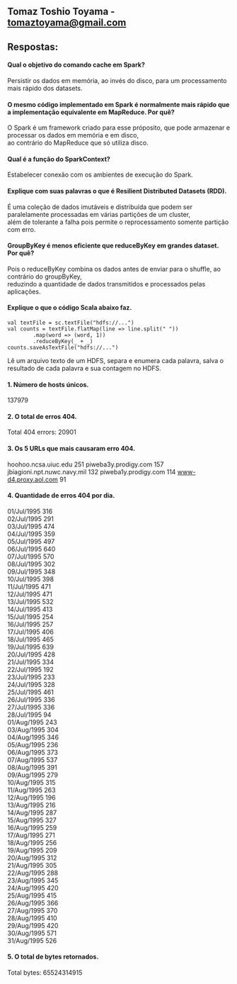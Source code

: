 ## Tomaz Toshio Toyama - tomaztoyama@gmail.com

## Respostas:

#### Qual o objetivo do comando cache em Spark?
Persistir os dados em memória, ao invés do disco, para um processamento mais rápido dos datasets.


#### O mesmo código implementado em Spark é normalmente mais rápido que a implementação equivalente em MapReduce. Por quê?
O Spark é um framework criado para esse próposito, que pode armazenar e processar os dados em memória e em disco,  
ao contrário do MapReduce que só utiliza disco.


#### Qual é a função do SparkContext?
Estabelecer conexão com os ambientes de execução do Spark.


#### Explique com suas palavras o que é Resilient Distributed Datasets (RDD).
É uma coleção de dados imutáveis e distribuída que podem ser paralelamente processadas em várias partições de um cluster,   
além de tolerante a falha pois permite o reprocessamento somente partição com erro.


#### GroupByKey é menos eficiente que reduceByKey em grandes dataset. Por quê?
Pois o reduceByKey combina os dados antes de enviar para o shuffle, ao contrário do groupByKey,   
reduzindo a quantidade de dados transmitidos e processados pelas aplicações.


#### Explique o que o código Scala abaixo faz.
```
val textFile = sc.textFile("hdfs://...")
val counts = textFile.flatMap(line => line.split(" "))
		.map(word => (word, 1))
		.reduceByKey(_ + _)
counts.saveAsTextFile("hdfs://...")
```
Lê um arquivo texto de um HDFS, separa e enumera cada palavra, salva o resultado de cada palavra e sua contagem no HDFS.


#### 1. Número de hosts únicos.
137979


#### 2. O total de erros 404.
Total 404 errors: 20901


#### 3. Os 5 URLs que mais causaram erro 404.
hoohoo.ncsa.uiuc.edu 251
piweba3y.prodigy.com 157
jbiagioni.npt.nuwc.navy.mil 132
piweba1y.prodigy.com 114
www-d4.proxy.aol.com 91


#### 4. Quantidade de erros 404 por dia.
01/Jul/1995 316  
02/Jul/1995 291  
03/Jul/1995 474  
04/Jul/1995 359  
05/Jul/1995 497  
06/Jul/1995 640  
07/Jul/1995 570  
08/Jul/1995 302  
09/Jul/1995 348  
10/Jul/1995 398  
11/Jul/1995 471  
12/Jul/1995 471  
13/Jul/1995 532  
14/Jul/1995 413  
15/Jul/1995 254  
16/Jul/1995 257  
17/Jul/1995 406  
18/Jul/1995 465  
19/Jul/1995 639  
20/Jul/1995 428  
21/Jul/1995 334  
22/Jul/1995 192  
23/Jul/1995 233  
24/Jul/1995 328  
25/Jul/1995 461  
26/Jul/1995 336  
27/Jul/1995 336  
28/Jul/1995 94  
01/Aug/1995 243  
03/Aug/1995 304  
04/Aug/1995 346  
05/Aug/1995 236  
06/Aug/1995 373  
07/Aug/1995 537  
08/Aug/1995 391  
09/Aug/1995 279  
10/Aug/1995 315  
11/Aug/1995 263  
12/Aug/1995 196  
13/Aug/1995 216  
14/Aug/1995 287  
15/Aug/1995 327  
16/Aug/1995 259  
17/Aug/1995 271  
18/Aug/1995 256  
19/Aug/1995 209  
20/Aug/1995 312  
21/Aug/1995 305  
22/Aug/1995 288  
23/Aug/1995 345  
24/Aug/1995 420  
25/Aug/1995 415  
26/Aug/1995 366  
27/Aug/1995 370  
28/Aug/1995 410  
29/Aug/1995 420  
30/Aug/1995 571  
31/Aug/1995 526  


#### 5. O total de bytes retornados.
Total bytes: 65524314915
